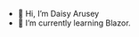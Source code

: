 - 👋 Hi, I’m Daisy Arusey
- 🌱 I’m currently learning Blazor.

<!---
AruseyDaisy/AruseyDaisy is a ✨ special ✨ repository because its `README.md` (this file) appears on your GitHub profile.
You can click the Preview link to take a look at your changes.
--->
